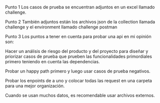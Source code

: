Punto 1 Los casos de prueba se encuentran adjuntos en un excel llamado challenge.

Punto 2 También adjuntos están los archivos json de la collection llamada challenge y el environment llamado challenge postman

Punto 3
Los puntos a tener en cuenta para probar una api en mi opinión son:

Hacer un análisis de riesgo del producto y del proyecto para diseñar y priorizar casos de prueba que prueben las funcionalidades primordiales primero teniendo en cuenta las dependencias. 

Probar un happy path primero y luego usar casos de prueba negativos.


Probar los enpoints de a uno y colocar todas las request en una carpeta para una mejor organización.


Cuando se usan muchos datos, es recomendable usar archivos externos.

